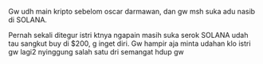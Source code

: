 Gw udh main kripto sebelom oscar darmawan, dan gw msh suka adu nasib di SOLANA.

Pernah sekali ditegur istri ktnya ngapain masih suka serok SOLANA udah tau sangkut buy di $200, g inget diri. 
Gw hampir aja minta udahan klo istri gw lagi2 nyinggung salah satu dri semangat hdup gw

<!---
nabotz/nabotz is a ✨ special ✨ repository because its `README.md` (this file) appears on your GitHub profile.
You can click the Preview link to take a look at your changes.
--->
